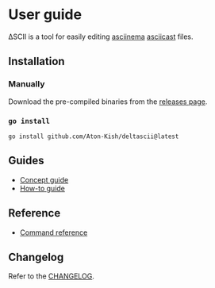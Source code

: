 # User guide

ΔSCII is a tool for easily editing [asciinema](https://asciinema.org/) [asciicast](https://github.com/asciinema/asciinema/blob/main/doc/asciicast-v2.md) files.

## Installation

### Manually

Download the pre-compiled binaries from the [releases page](https://github.com/Aton-Kish/deltascii/releases).

### `go install`

```shell
go install github.com/Aton-Kish/deltascii@latest
```

## Guides

- [Concept guide](./concept-guide.md)
- [How-to guide](./how-to-guide.md)

## Reference

- [Command reference](./reference/README.md)

## Changelog

Refer to the [CHANGELOG](../CHANGELOG.md).
